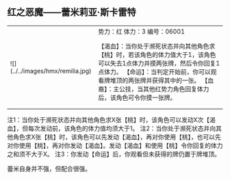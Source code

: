 
红之恶魔——蕾米莉亚·斯卡雷特
----------------------
<table border=0>
<tr><td>
![](../../images/hmx/remilia.jpg)
</td>
<td>
势力：红
体力：3
编号：06001

【渴血】：当你处于濒死状态并向其他角色求【桃】时，若该角色的体力值大于1，该角色可以失去1点体力并摸两张牌，然后令你回复1点体力。
【命运】：当判定开始前，你可以观看牌堆顶的两张牌并获得其中的一张。
【血裔】：主公技，当其他红势力角色回复体力后，该角色可令你摸一张牌。
</td></tr></table>

注1：当你处于濒死状态并向其他角色求X张【桃】时，该角色可以发动X次【渴血】，但每次发动前，该角色的体力值均须大于1。
注2：当你处于濒死状态并向其他角色求X张【桃】时，该角色可以先发动【渴血】，再对你使用【桃】，也可以先对你使用【桃】，再对你发动【渴血】。发动【渴血】和使用【桃】令你回复的体力之和须不大于X。
注3：你发动【命运】后，你观看但未获得的牌仍置于牌堆顶。

蕾米自身并不强，但配合很强。